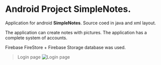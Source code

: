 # Android Project SimpleNotes.

Application for android **SimpleNotes**. Source coed in java and xml layout.

The application can create notes with pictures. The application has a complete system of accounts. 

Firebase FireStore + Firebase Storage database was used.

> Login page
> ![Login page](relative/path/to/img.jpg?raw=true "Title")
